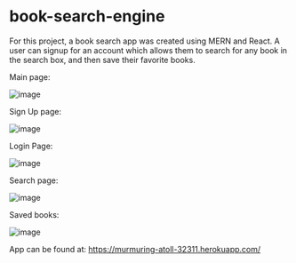 # book-search-engine

For this project, a book search app was created using MERN and React. A user can signup for an account which allows them to search for any book in the search box, and then save their favorite books.

Main page:

![image](https://user-images.githubusercontent.com/77218022/127094117-2685e30a-e60a-4fb6-b86a-4df4db5b06f4.png)

Sign Up page:

![image](https://user-images.githubusercontent.com/77218022/127094139-0ec49344-bbc0-4b15-bdce-a4b8d66f7df2.png)

Login Page:

![image](https://user-images.githubusercontent.com/77218022/127094165-cb976b6f-78d6-4d0c-a227-8bfbebdc2dc4.png)

Search page:

![image](https://user-images.githubusercontent.com/77218022/127094187-2d15b162-5916-4fb6-a3a7-82150e376263.png)

Saved books:

![image](https://user-images.githubusercontent.com/77218022/127094229-f740bd1e-04c3-48fa-983b-1758ae795bd1.png)

App can be found at: https://murmuring-atoll-32311.herokuapp.com/


